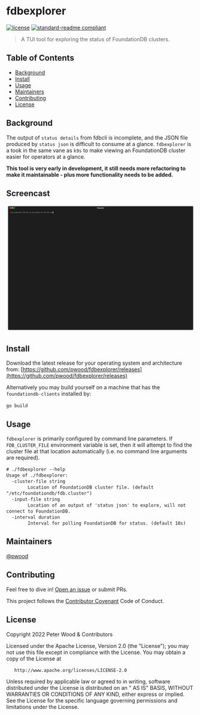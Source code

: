 # fdbexplorer

[![license](https://img.shields.io/github/license/pwood/fdbexplorer.svg)](https://github.com/pwood/fdbexplorer/blob/master/LICENSE)
[![standard-readme compliant](https://img.shields.io/badge/standard--readme-OK-green.svg)](https://github.com/RichardLitt/standard-readme)

> A TUI tool for exploring the status of FoundationDB clusters.

## Table of Contents

- [Background](#background)
- [Install](#install)
- [Usage](#usage)
- [Maintainers](#maintainers)
- [Contributing](#contributing)
- [License](#license)

## Background

The output of `status details` from fdbcli is incomplete, and the JSON file produced by `status json` is difficult
to consume at a glance. `fdbexplorer` is a took in the same vane as `k9s` to make viewing an FoundationDB cluster
easier for operators at a glance.

**This tool is very early in development, it still needs more refactoring to make it maintainable - plus more functionality needs to be added.**

## Screencast

<img src="https://raw.githubusercontent.com/pwood/fdbexplorer/main/demo.gif" width="800px" alt="Demonstration of fdbexplorer" title="Demonstration of fdbexplorer" />

## Install

Download the latest release for your operating system and architecture from: [https://github.com/pwood/fdbexplorer/releases](https://github.com/pwood/fdbexplorer/releases)

Alternatively you may build yourself on a machine that has the `foundationdb-clients` installed by:

`go build`

## Usage

`fdbexplorer` is primarily configured by command line parameters. If `FDB_CLUSTER_FILE` environment variable is set, 
then it will attempt to find the cluster file at that location automatically (i.e. no command line arguments are required).

```shell
# ./fdbexplorer --help
Usage of ./fdbexplorer:
  -cluster-file string
    	Location of FoundationDB cluster file. (default "/etc/foundationdb/fdb.cluster")
  -input-file string
    	Location of an output of 'status json' to explore, will not connect to FoundationDB.
  -interval duration
    	Interval for polling FoundationDB for status. (default 10s)
```

## Maintainers

[@pwood](https://github.com/pwood)

## Contributing

Feel free to dive in! [Open an issue](https://github.com/pwood/fdbexplorer/issues/new) or submit PRs.

This project follows the [Contributor Covenant](https://www.contributor-covenant.org/version/1/4/code-of-conduct/) Code
of Conduct.

## License

Copyright 2022 Peter Wood & Contributors

Licensed under the Apache License, Version 2.0 (the "License"); you may not use this file except in compliance with the
License. You may obtain a copy of the License at

       http://www.apache.org/licenses/LICENSE-2.0

Unless required by applicable law or agreed to in writing, software distributed under the License is distributed on an "
AS IS" BASIS, WITHOUT WARRANTIES OR CONDITIONS OF ANY KIND, either express or implied. See the License for the specific
language governing permissions and limitations under the License.